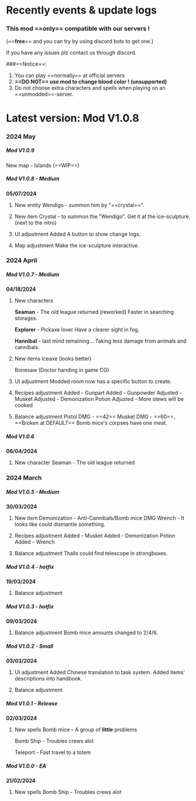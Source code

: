# Recently events & update logs
### This mod ==only== compatible with our servers !
(==**free**== and you can try by using discord bots to get one.)

If you have any issues plz contact us through discord.

###==Notice==:
1. You can play ==normally== at official servers
2. **==DO NOT== use mod to change blood color ! (unsupported)**
3. Do not choose extra characters and spells when playing on an ==unmodded==-server.
# Latest version: Mod V1.0.8

### 2024 May
##### Mod V1.0.9

New map - Islands (==WIP==)

##### Mod V1.0.8 - Medium
**05/07/2024**

1. New entity
    Wendigo - summon him by  "==crystal==".

2. New item
    Crystal - to summon the "Wendigo".
     Get it at the ice-sculpture.(next to the nitro)
   
3. UI adjustment
    Added A button to show change logs.
   
4. Map adjustment
    Make the ice-sculpture interactive.

### 2024 April

##### Mod V1.0.7 - Medium
**04/18/2024**

1. New characters
   
   **Seaman** - The old league returned (reworked)
     Faster in searching storages.
   
   **Explorer** - Pickaxe lover
     Have a clearer sight in fog.
   
   **Hannibal** - last mind remaining...
     Taking less damage from animals and cannibals.

2. New items
    Iceaxe (looks better)
    
    Bonesaw (Doctor handing in game CG)

3. UI adjustment
     Modded room now has a specific button to create.

4. Recipes adjustment
     Added - Gunpart
     Added - Gunpowder
     Adjusted - Musket
     Adjusted - Demonization Potion
     Adjusted - More stews will be cooked

5. Balance adjustment
     Pistol DMG - ==42==
     Musket DMG - ==60==, ==Broken at DEFAULT==
     Bomb mice's corpses have one meat.

##### Mod V1.0.6
**06/04/2024**

1. New character
     Seaman - The old league returned
### 2024 March

##### Mod V1.0.5 - Medium
**30/03/2024**

1. New item
     Demonization - Anti-Cannibals/Bomb mice DMG
     Wrench - It looks like could dismantle something.

2. Recipes adjustment
     Added - Musket
     Added - Demonization Potion
     Added - Wrench

3. Balance adjustment
     Thalls could find telescope in strongboxes.

##### Mod V1.0.4 - hotfix
**19/03/2024**

1. Balance adjustment

##### Mod V1.0.3 - hotfix
**09/03/2024**

1. Balance adjustment
     Bomb mice amounts changed to 2/4/6.

##### Mod V1.0.2 - Small
**03/03/2024**

1. UI adjustment
     Added Chinese translation to task system.
     Added items' descriptions into handbook.

2. Balance adjustment

##### Mod V1.0.1 - Release
**02/03/2024**

1. New spells
     Bomb mice - A group of **little** problems
     
     Bomb Ship - Troubles crews alot
     
     Teleport - Fast travel to a totem

##### Mod V1.0.0 - EA
**21/02/2024**

1. New spells
     Bomb Ship - Troubles crews alot
